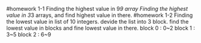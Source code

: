 #homework 1-1
 Finding the highest value in 9*9 array
 Finding the highest value in 3*3 arrays, and find highest value in there.
#homework 1-2
 Finding the lowest value in list of 10 integers.
 devide the list into 3 block. find the lowest value in blocks and fine lowest value in there.
 block 0 : 0~2
 block 1 : 3~5
 block 2 : 6~9
